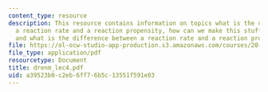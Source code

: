 ```yaml
---
content_type: resource
description: This resource contains information on topics what is the difference between
  a reaction rate and a reaction propensity, how can we make this stuff compute faster
  and what is the difference between a reaction rate and a reaction propensity.
file: https://ol-ocw-studio-app-production.s3.amazonaws.com/courses/20-181-computation-for-biological-engineers-fall-2006/a39523b0c2eb6ff76b5c13551f591e03_drenm_lec4.pdf
file_type: application/pdf
resourcetype: Document
title: drenm_lec4.pdf
uid: a39523b0-c2eb-6ff7-6b5c-13551f591e03
---
```

